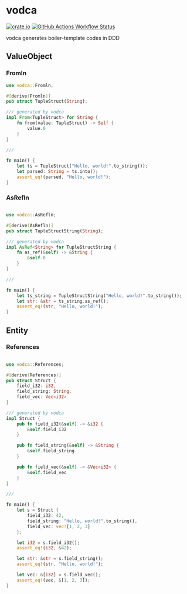 # vodca

[<img alt="crate.io" src="https://img.shields.io/crates/v/vodca?label=crate.io&logo=rust&style=flat-square">](https://crates.io/crates/vodca)
[<img alt="GitHub Actions Workflow Status" src="https://img.shields.io/github/actions/workflow/status/turtton/vodca/check.yml?style=flat-square">](https://github.com/turtton/vodca/actions/workflows/check.yml)

vodca generates boiler-template codes in DDD

## ValueObject

### Fromln

```rust
use vodca::Fromln;

#[derive(Fromln)]
pub struct TupleStruct(String);

/// generated by vodca
impl From<TupleStruct> for String {
    fn from(value: TupleStruct) -> Self {
        value.0
    }
}

///

fn main() {
    let ts = TupleStruct("Hello, world!".to_string());
    let parsed: String = ts.into();
    assert_eq!(parsed, "Hello, world!");
}
```

### AsRefln

```rust

use vodca::AsRefln;

#[derive(AsRefln)]
pub struct TupleStructString(String);

/// generated by vodca
impl AsRef<String> for TupleStructString {
    fn as_ref(&self) -> &String {
        &self.0
    }
}

///

fn main() {
    let ts_string = TupleStructString("Hello, world!".to_string());
    let str: &str = ts_string.as_ref();
    assert_eq!(str, "Hello, world!");
}
```

## Entity

### References

```rust

use vodca::References;

#[derive(References)]
pub struct Struct {
    field_i32: i32,
    field_string: String,
    field_vec: Vec<i32>
}

/// generated by vodca
impl Struct {
    pub fn field_i32(&self) -> &i32 {
        &self.field_i32
    }

    pub fn field_string(&self) -> &String {
        &self.field_string
    }

    pub fn field_vec(&self) -> &Vec<i32> {
        &self.field_vec
    }
}

///

fn main() {
    let s = Struct {
        field_i32: 42,
        field_string: "Hello, world!".to_string(),
        field_vec: vec![1, 2, 3]
    };

    let i32 = s.field_i32();
    assert_eq!(i32, &42);

    let str: &str = s.field_string();
    assert_eq!(str, "Hello, world!");

    let vec: &[i32] = s.field_vec();
    assert_eq!(vec, &[1, 2, 3]);
}
```